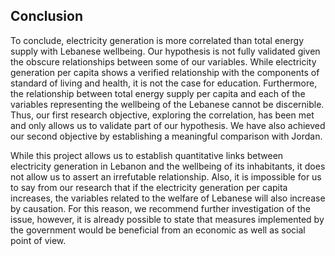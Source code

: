 ## Conclusion

To conclude, electricity generation is more correlated than total energy supply with Lebanese wellbeing. Our hypothesis is not fully validated given the obscure relationships between some of our variables. While electricity generation per capita shows a verified relationship with the components of standard of living and health, it is not the case for education. Furthermore, the relationship between total energy supply per capita and each of the variables representing the wellbeing of the Lebanese cannot be discernible. Thus, our first research objective, exploring the correlation, has been met and only allows us to validate part of our hypothesis. We have also achieved our second objective by establishing a meaningful comparison with Jordan. 

While this project allows us to establish quantitative links between electricity generation in Lebanon and the wellbeing of its inhabitants, it does not allow us to assert an irrefutable relationship. Also, it is impossible for us to say from our research that if the electricity generation per capita increases, the variables related to the welfare of Lebanese will also increase by causation. For this reason, we recommend further investigation of the issue, however, it is already possible to state that measures implemented by the government would be beneficial from an economic as well as social point of view. 
